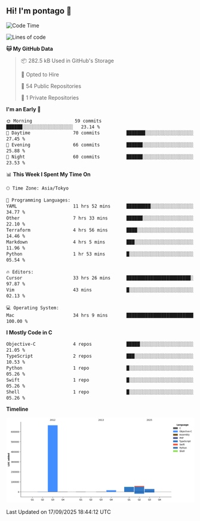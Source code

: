 ## Hi! I'm pontago 👋

<!--START_SECTION:waka-->
![Code Time](http://img.shields.io/badge/Code%20Time-682%20hrs%204%20mins-blue)

![Lines of code](https://img.shields.io/badge/From%20Hello%20World%20I%27ve%20Written-816.5%20thousand%20lines%20of%20code-blue)

**🐱 My GitHub Data** 

> 📦 282.5 kB Used in GitHub's Storage 
 > 
> 💼 Opted to Hire
 > 
> 📜 54 Public Repositories 
 > 
> 🔑 1 Private Repositories 
 > 
**I'm an Early 🐤** 

```text
🌞 Morning                59 commits          ██████░░░░░░░░░░░░░░░░░░░   23.14 % 
🌆 Daytime                70 commits          ███████░░░░░░░░░░░░░░░░░░   27.45 % 
🌃 Evening                66 commits          ██████░░░░░░░░░░░░░░░░░░░   25.88 % 
🌙 Night                  60 commits          ██████░░░░░░░░░░░░░░░░░░░   23.53 % 
```


📊 **This Week I Spent My Time On** 

```text
🕑︎ Time Zone: Asia/Tokyo

💬 Programming Languages: 
YAML                     11 hrs 52 mins      █████████░░░░░░░░░░░░░░░░   34.77 % 
Other                    7 hrs 33 mins       ██████░░░░░░░░░░░░░░░░░░░   22.10 % 
Terraform                4 hrs 56 mins       ████░░░░░░░░░░░░░░░░░░░░░   14.46 % 
Markdown                 4 hrs 5 mins        ███░░░░░░░░░░░░░░░░░░░░░░   11.96 % 
Python                   1 hr 53 mins        █░░░░░░░░░░░░░░░░░░░░░░░░   05.54 % 

🔥 Editors: 
Cursor                   33 hrs 26 mins      ████████████████████████░   97.87 % 
Vim                      43 mins             █░░░░░░░░░░░░░░░░░░░░░░░░   02.13 % 

💻 Operating System: 
Mac                      34 hrs 9 mins       █████████████████████████   100.00 % 
```

**I Mostly Code in C** 

```text
Objective-C              4 repos             █████░░░░░░░░░░░░░░░░░░░░   21.05 % 
TypeScript               2 repos             ███░░░░░░░░░░░░░░░░░░░░░░   10.53 % 
Python                   1 repo              █░░░░░░░░░░░░░░░░░░░░░░░░   05.26 % 
Swift                    1 repo              █░░░░░░░░░░░░░░░░░░░░░░░░   05.26 % 
Shell                    1 repo              █░░░░░░░░░░░░░░░░░░░░░░░░   05.26 % 
```



**Timeline**

![Lines of Code chart](https://raw.githubusercontent.com/pontago/pontago/main/assets/bar_graph.png)


 Last Updated on 17/09/2025 18:44:12 UTC
<!--END_SECTION:waka-->
